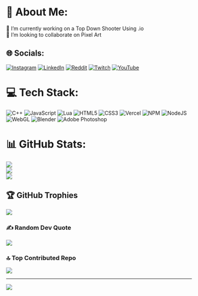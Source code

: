 # 💫 About Me:
🔭 I’m currently working on a Top Down Shooter Using .io<br>👯 I’m looking to collaborate on Pixel Art<br>


## 🌐 Socials:
[![Instagram](https://img.shields.io/badge/Instagram-%23E4405F.svg?logo=Instagram&logoColor=white)](https://instagram.com/_aditya_d3v) [![LinkedIn](https://img.shields.io/badge/LinkedIn-%230077B5.svg?logo=linkedin&logoColor=white)](https://linkedin.com/in/aditya-narayan-82b398322) [![Reddit](https://img.shields.io/badge/Reddit-%23FF4500.svg?logo=Reddit&logoColor=white)](https://reddit.com/user/adi_natsu_dragneel) [![Twitch](https://img.shields.io/badge/Twitch-%239146FF.svg?logo=Twitch&logoColor=white)](https://twitch.tv/audastic_a) [![YouTube](https://img.shields.io/badge/YouTube-%23FF0000.svg?logo=YouTube&logoColor=white)](https://youtube.com/@aranplays8146) 

# 💻 Tech Stack:
![C++](https://img.shields.io/badge/c++-%2300599C.svg?style=for-the-badge&logo=c%2B%2B&logoColor=white) ![JavaScript](https://img.shields.io/badge/javascript-%23323330.svg?style=for-the-badge&logo=javascript&logoColor=%23F7DF1E) ![Lua](https://img.shields.io/badge/lua-%232C2D72.svg?style=for-the-badge&logo=lua&logoColor=white) ![HTML5](https://img.shields.io/badge/html5-%23E34F26.svg?style=for-the-badge&logo=html5&logoColor=white) ![CSS3](https://img.shields.io/badge/css3-%231572B6.svg?style=for-the-badge&logo=css3&logoColor=white) ![Vercel](https://img.shields.io/badge/vercel-%23000000.svg?style=for-the-badge&logo=vercel&logoColor=white) ![NPM](https://img.shields.io/badge/NPM-%23CB3837.svg?style=for-the-badge&logo=npm&logoColor=white) ![NodeJS](https://img.shields.io/badge/node.js-6DA55F?style=for-the-badge&logo=node.js&logoColor=white) ![WebGL](https://img.shields.io/badge/WebGL-990000?logo=webgl&logoColor=white&style=for-the-badge) ![Blender](https://img.shields.io/badge/blender-%23F5792A.svg?style=for-the-badge&logo=blender&logoColor=white) ![Adobe Photoshop](https://img.shields.io/badge/adobe%20photoshop-%2331A8FF.svg?style=for-the-badge&logo=adobe%20photoshop&logoColor=white)
# 📊 GitHub Stats:
![](https://github-readme-stats.vercel.app/api?username=ARAND3V&theme=darcula&hide_border=false&include_all_commits=true&count_private=true)<br/>
![](https://github-readme-streak-stats.herokuapp.com/?user=ARAND3V&theme=darcula&hide_border=false)<br/>
![](https://github-readme-stats.vercel.app/api/top-langs/?username=ARAND3V&theme=darcula&hide_border=false&include_all_commits=true&count_private=true&layout=compact)

## 🏆 GitHub Trophies
![](https://github-profile-trophy.vercel.app/?username=ARAND3V&theme=radical&no-frame=false&no-bg=false&margin-w=4)

### ✍️ Random Dev Quote
![](https://quotes-github-readme.vercel.app/api?type=vetical&theme=radical)

### 🔝 Top Contributed Repo
![](https://github-contributor-stats.vercel.app/api?username=ARAND3V&limit=5&theme=dark&combine_all_yearly_contributions=true)

---
[![](https://visitcount.itsvg.in/api?id=ARAND3V&icon=2&color=8)](https://visitcount.itsvg.in)

<!-- Proudly created with GPRM ( https://gprm.itsvg.in ) -->
